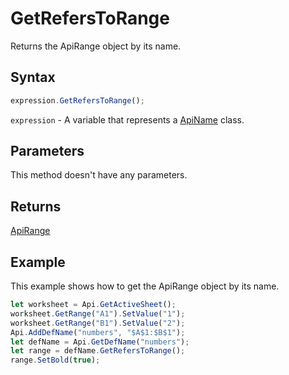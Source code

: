 # GetRefersToRange

Returns the ApiRange object by its name.

## Syntax

```javascript
expression.GetRefersToRange();
```

`expression` - A variable that represents a [ApiName](../ApiName.md) class.

## Parameters

This method doesn't have any parameters.

## Returns

[ApiRange](../../ApiRange/ApiRange.md)

## Example

This example shows how to get the ApiRange object by its name.

```javascript editor-
let worksheet = Api.GetActiveSheet();
worksheet.GetRange("A1").SetValue("1");
worksheet.GetRange("B1").SetValue("2");
Api.AddDefName("numbers", "$A$1:$B$1");
let defName = Api.GetDefName("numbers");
let range = defName.GetRefersToRange();
range.SetBold(true);
```

